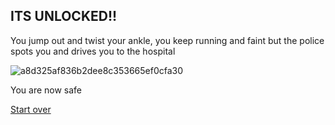 ## ITS UNLOCKED!!

You jump out and twist your ankle, you keep running and faint but the police spots you and drives you to the hospital

![a8d325af836b2dee8c353665ef0cfa30](https://user-images.githubusercontent.com/43858697/70958565-a61e6c80-2047-11ea-82aa-f4c38d759f9f.jpg)

You are now safe

[Start over](Start.md)
